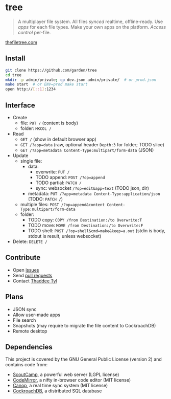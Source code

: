# tree

> A multiplayer file system.
> All files *synced* realtime, offline-ready.
> Use *apps* for each file types.
> Make your own apps on the platform.
> *Access control* per-file.

[thefiletree.com](https://thefiletree.com)

## Install

```bash
git clone https://github.com/garden/tree
cd tree
mkdir -p admin/private; cp dev.json admin/private/  # or prod.json
make start  # or ENV=prod make start
open http://[::1]:1234
```

## Interface

- Create
  - file: `PUT /` (content is body)
  - folder: `MKCOL /`
- Read
  - `GET /` (show in default browser app)
  - `GET /?app=data` (raw, optional header `Depth:3` for folder; TODO slice)
  - `GET /?app=metadata Content-Type:multipart/form-data` (JSON)
- Update
  - single file:
    - data:
      - overwrite: `PUT /`
      - TODO append: `POST /?op=append`
      - TODO partial: `PATCH /`
      - sync: websocket `/?op=edit&app=text` (TODO json, dir)
    - metadata: `PUT /?app=metadata Content-Type:application/json` (TODO: `PATCH /`)
  - multiple files: `POST /?op=append&content Content-Type:multipart/form-data`
  - folder:
    - TODO copy: `COPY /from Destination:/to Overwrite:T`
    - TODO move: `MOVE /from Destination:/to Overwrite:F`
    - TODO shell: `POST /?op=shell&cmd=make&keep=a.out` (stdin is body, stdout is result, unless websocket)
- Delete: `DELETE /`

## Contribute

- Open [issues](https://github.com/garden/tree/issues)
- Send [pull requests](http://help.github.com/send-pull-requests)
- Contact [Thaddee Tyl](https://twitter.com/espadrine)

## Plans

- JSON sync
- Allow user-made apps
- File search
- Snapshots (may require to migrate the file content to CockroachDB)
- Remote desktop

## Dependencies

This project is covered by the GNU General Public License (version 2) and contains code from:

- [ScoutCamp](https://github.com/espadrine/sc/), a powerful web server (LGPL license)
- [CodeMirror](https://github.com/marijnh/CodeMirror/), a nifty in-browser code editor (MIT license)
- [Canop](https://github.com/espadrine/canop/), a real time sync system (MIT license)
- [CockroachDB](https://www.cockroachlabs.com), a distributed SQL database
